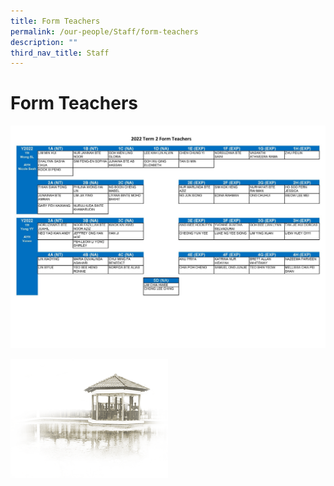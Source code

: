 ```yaml
---
title: Form Teachers
permalink: /our-people/Staff/form-teachers
description: ""
third_nav_title: Staff
---
```

# **Form Teachers**

![](/images/2022%20Term%202%20Form%20Teachers.jpg)

<img src="/images/pavilion.png" 
     style="width:50%">